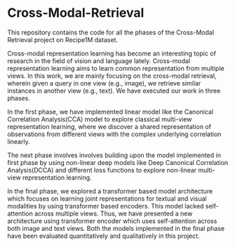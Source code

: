 # Cross-Modal-Retrieval
This repository contains the code for all the phases of the Cross-Modal Retrieval project on Recipe1M dataset.

Cross-modal representation learning has become an interesting topic of research in the field of vision and language lately. Cross-modal representation learning aims to learn common representation from multiple views. In this work, we are mainly focusing on the cross-modal retrieval, wherein given a query in one view (e.g., image), we retrieve similar instances in another view (e.g., text). We have executed our work in three phases. 

In the first phase, we have implemented linear model like the Canonical Correlation Analysis(CCA) model to explore classical multi-view representation learning, where we discover a shared representation of observations from different views with the complex underlying correlation linearly. 

The next phase involves involves building upon the model implemented in first phase by using non-linear deep models like Deep Canonical Correlation Analysis(DCCA) and different loss functions to explore non-linear multi-view representation learning. 

In the final phase, we explored a transformer based model architecture which focuses on learning joint representations for textual and visual modalities by using transformer based encoders. This model lacked self-attention across multiple views. Thus, we have presented a new architecture using transformer encoder which uses self-attention across both image and text views. Both the models implemented in the final phase have been evaluated quantitatively and qualitatively in this project.

